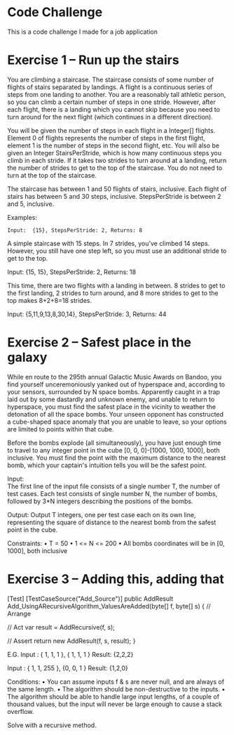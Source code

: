 # Code Challenge
This is a code challenge I made for a job application

# Exercise 1 – Run up the stairs

You are climbing a staircase. The staircase consists of some number of flights of stairs separated by landings. A flight is a continuous series of steps from one landing to another. You are a reasonably tall athletic person, so you can climb a certain number of steps in one stride. However, after each flight, there is a landing which you cannot skip because you need to turn around for the next flight (which continues in a different direction).

You will be given the number of steps in each flight in a Integer[] flights. Element 0 of flights represents the number of steps in the first flight, element 1 is the number of steps in the second flight, etc. You will also be given an Integer StairsPerStride, which is how many continuous steps you climb in each stride. If it takes two strides to turn around at a landing, return the number of strides to get to the top of the staircase. You do not need to turn at the top of the staircase.

The staircase has between 1 and 50 flights of stairs, inclusive. Each flight of stairs has between 5 and 30 steps, inclusive. StepsPerStride is between 2 and 5, inclusive.

Examples:

	Input:  {15}, StepsPerStride: 2, Returns: 8

A simple staircase with 15 steps. In 7 strides, you've climbed 14 steps. However, you still have one step left, so you must use an additional stride to get to the top.

Input: {15, 15}, StepsPerStride: 2, Returns: 18

This time, there are two flights with a landing in between. 8 strides to get to the first landing, 2 strides to turn around, and 8 more strides to get to the top makes 8+2+8=18 strides.

Input: {5,11,9,13,8,30,14}, StepsPerStride: 3, Returns: 44 

# Exercise 2 – Safest place in the galaxy

While en route to the 295th annual Galactic Music Awards on Bandoo, you find yourself unceremoniously yanked out of hyperspace and, according to your sensors, surrounded by N space bombs.  Apparently caught in a trap laid out by some dastardly and unknown enemy, and unable to return to hyperspace, you must find the safest place in the vicinity to weather the detonation of all the space bombs.  Your unseen opponent has constructed a cube-shaped space anomaly that you are unable to leave, so your options are limited to points within that cube.
 
Before the bombs explode (all simultaneously), you have just enough time to travel to any integer point in the cube [0, 0, 0]-[1000, 1000, 1000], both inclusive.  You must find the point with the maximum distance to the nearest bomb, which your captain's intuition tells you will be the safest point.
 
Input:  
The first line of the input file consists of a single number T, the number of test cases. Each test consists of single number N, the number of bombs, followed by 3*N integers describing the positions of the bombs.
 
Output:
Output T integers, one per test case each on its own line, representing the square of distance to the nearest bomb from the safest point in the cube.
 
Constraints:
•	T = 50
•	1 <= N <= 200
•	All bombs coordinates will be in [0, 1000], both inclusive
 
# Exercise 3 – Adding this, adding that

[Test]
[TestCaseSource("Add_Source")]
public AddResult Add_UsingARecursiveAlgorithm_ValuesAreAdded(byte[] f, byte[] s)
{
// Arrange

// Act
var result = AddRecursive(f, s);

// Assert
return new AddResult(f, s, result);
}

E.G.
Input : { 1, 1, 1 }, { 1, 1, 1 }
Result: {2,2,2}

Input : { 1, 1, 255 }, {0, 0, 1 }
Result: {1,2,0}

Conditions:
•	You can assume inputs f & s are never null, and are always of the same length. 
•	The algorithm should be non-destructive to the inputs.
•	The algorithm should be able to handle large input lengths, of a couple of thousand values, but the input will never be large enough to cause a stack overflow.

Solve with a recursive method.
